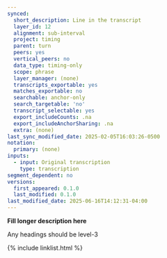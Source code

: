 ```yaml
---
synced:
  short_description: Line in the transcript
  layer_id: 12
  alignment: sub-interval
  project: timing
  parent: turn
  peers: yes
  vertical_peers: no
  data_type: timing-only
  scope: phrase
  layer_manager: (none)
  transcripts_exportable: yes
  matches_exportable: no
  searchable: anchor-only
  search_targetable: 'no'
  transcript_selectable: yes
  export_includeCounts: .na
  export_includeAnchorSharing: .na
  extra: (none)
last_sync_modified_date: 2025-02-05T16:03:26-0500
notation:
  primary: (none)
inputs:
  - input: Original transcription
    type: transcription
segment_dependent: no
versions:
  first_appeared: 0.1.0
  last_modified: 0.1.0
last_modified_date: 2025-06-16T14:12:31-04:00
---
```


**Fill longer description here**

Any headings should be level-3


{% include linklist.html %}
